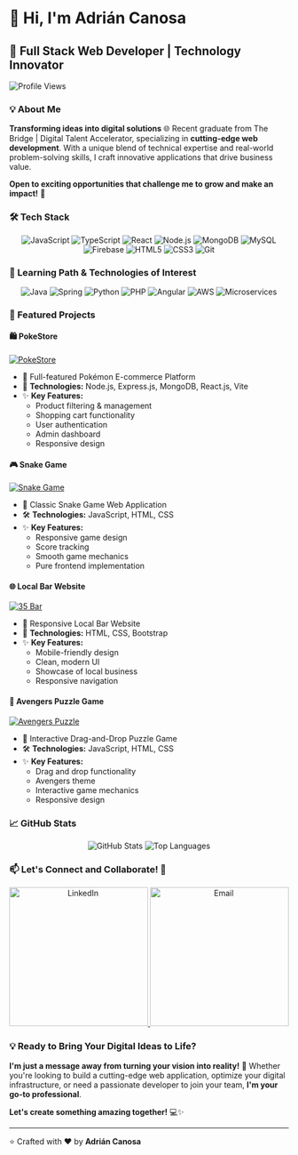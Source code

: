 # 👋 Hi, I'm **Adrián Canosa**

## 🚀 Full Stack Web Developer | Technology Innovator

![Profile Views](https://komarev.com/ghpvc/?username=canosa92&color=blueviolet)

### 💡 About Me

**Transforming ideas into digital solutions** 🌐 Recent graduate from The Bridge | Digital Talent Accelerator, specializing in **cutting-edge web development**. With a unique blend of technical expertise and real-world problem-solving skills, I craft innovative applications that drive business value.

**Open to exciting opportunities that challenge me to grow and make an impact!** 🚀

### 🛠️ Tech Stack

<div align="center">
  <img src="https://img.shields.io/badge/-JavaScript-F7DF1E?style=for-the-badge&logo=javascript&logoColor=black" alt="JavaScript"/>
  <img src="https://img.shields.io/badge/-TypeScript-3178C6?style=for-the-badge&logo=typescript&logoColor=white" alt="TypeScript"/>
  <img src="https://img.shields.io/badge/-React-61DAFB?style=for-the-badge&logo=react&logoColor=white" alt="React"/>
  <img src="https://img.shields.io/badge/-Node.js-339933?style=for-the-badge&logo=nodedotjs&logoColor=white" alt="Node.js"/>
  <img src="https://img.shields.io/badge/-MongoDB-47A248?style=for-the-badge&logo=mongodb&logoColor=white" alt="MongoDB"/>
  <img src="https://img.shields.io/badge/-MySQL-4479A1?style=for-the-badge&logo=mysql&logoColor=white" alt="MySQL"/>
  <img src="https://img.shields.io/badge/-Firebase-FFCA28?style=for-the-badge&logo=firebase&logoColor=black" alt="Firebase"/>
  <img src="https://img.shields.io/badge/-HTML5-E34F26?style=for-the-badge&logo=html5&logoColor=white" alt="HTML5"/>
  <img src="https://img.shields.io/badge/-CSS3-1572B6?style=for-the-badge&logo=css3&logoColor=white" alt="CSS3"/>
  <img src="https://img.shields.io/badge/-Git-F05032?style=for-the-badge&logo=git&logoColor=white" alt="Git"/>
</div>

### 🌱 Learning Path & Technologies of Interest

<div align="center">
  <img src="https://img.shields.io/badge/-Java-007396?style=for-the-badge&logo=java&logoColor=white" alt="Java"/>
  <img src="https://img.shields.io/badge/-Spring-6DB33F?style=for-the-badge&logo=spring&logoColor=white" alt="Spring"/>
  <img src="https://img.shields.io/badge/-Python-3776AB?style=for-the-badge&logo=python&logoColor=white" alt="Python"/>
  <img src="https://img.shields.io/badge/-PHP-777BB4?style=for-the-badge&logo=php&logoColor=white" alt="PHP"/>
  <img src="https://img.shields.io/badge/-Angular-DD0031?style=for-the-badge&logo=angular&logoColor=white" alt="Angular"/>
  <img src="https://img.shields.io/badge/-AWS-232F3E?style=for-the-badge&logo=amazon-aws&logoColor=white" alt="AWS"/>
  <img src="https://img.shields.io/badge/-Microservices-6DB33F?style=for-the-badge&logo=spring&logoColor=white" alt="Microservices"/>
</div>

### 🌟 Featured Projects

#### 🛍️ PokeStore  
[![PokeStore](https://github-readme-stats.vercel.app/api/pin/?username=canosa92&repo=PokeStore-project&theme=radical&show_owner=true)](https://github.com/canosa92/PokeStore-project)  

- 🚀 Full-featured Pokémon E-commerce Platform  
- 🔧 **Technologies:** Node.js, Express.js, MongoDB, React.js, Vite  
- ✨ **Key Features:**  
  - Product filtering & management  
  - Shopping cart functionality  
  - User authentication  
  - Admin dashboard  
  - Responsive design  

#### 🎮 Snake Game  
[![Snake Game](https://github-readme-stats.vercel.app/api/pin/?username=canosa92&repo=snake-game&theme=radical&show_owner=true)](https://github.com/canosa92/snake-game)  

- 🐍 Classic Snake Game Web Application  
- 🛠️ **Technologies:** JavaScript, HTML, CSS  
- ✨ **Key Features:**  
  - Responsive game design  
  - Score tracking  
  - Smooth game mechanics  
  - Pure frontend implementation  

#### 🌐 Local Bar Website  
[![35 Bar](https://github-readme-stats.vercel.app/api/pin/?username=canosa92&repo=35Bar&theme=radical&show_owner=true)](https://github.com/canosa92/35Bar)  

- 🍺 Responsive Local Bar Website  
- 🔧 **Technologies:** HTML, CSS, Bootstrap  
- ✨ **Key Features:**  
  - Mobile-friendly design  
  - Clean, modern UI  
  - Showcase of local business  
  - Responsive navigation  

#### 🎲 Avengers Puzzle Game  
[![Avengers Puzzle](https://codepen.io/canosa92/details/MWGKEQy)](https://codepen.io/canosa92/full/MWGKEQy)  

- 🦸 Interactive Drag-and-Drop Puzzle Game  
- 🛠️ **Technologies:** JavaScript, HTML, CSS  
- ✨ **Key Features:**  
  - Drag and drop functionality  
  - Avengers theme  
  - Interactive game mechanics  
  - Responsive design  


### 📈 GitHub Stats

<div align="center">
  <img src="https://github-readme-stats.vercel.app/api?username=canosa92&show_icons=true&theme=radical" alt="GitHub Stats"/>
  <img src="https://github-readme-stats.vercel.app/api/top-langs/?username=canosa92&layout=compact&theme=radical" alt="Top Languages"/>
</div>

### 📫 **Let's Connect and Collaborate!** 🤝

<div align="center">
  <a href="https://www.linkedin.com/in/adriancanosa">
    <img src="https://img.shields.io/badge/LinkedIn-0077B5?style=for-the-badge&logo=linkedin&logoColor=white" alt="LinkedIn" width="250"/>
  </a>
  
  <a href="mailto:adrian.canosa1992@gmail.com">
    <img src="https://img.shields.io/badge/Email-D14836?style=for-the-badge&logo=gmail&logoColor=white" alt="Email" width="250"/>
  </a>
</div>

### 💡 **Ready to Bring Your Digital Ideas to Life?**

**I'm just a message away from turning your vision into reality!** 🚀 Whether you're looking to build a cutting-edge web application, optimize your digital infrastructure, or need a passionate developer to join your team, **I'm your go-to professional**. 

**Let's create something amazing together!** 💻✨

---

⭐️ Crafted with ❤️ by **Adrián Canosa**
